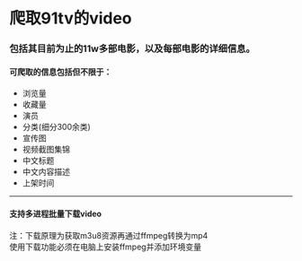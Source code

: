 # 爬取91tv的video
### 包括其目前为止的11w多部电影，以及每部电影的详细信息。

#### 可爬取的信息包括但不限于：
* 浏览量 <br>
* 收藏量<br>
* 演员<br>
* 分类(细分300余类)<br>
* 宣传图<br>
* 视频截图集锦<br>
* 中文标题<br>
* 中文内容描述<br>
* 上架时间<br>

----

#### 支持多进程批量下载video
注：下载原理为获取m3u8资源再通过ffmpeg转换为mp4 <br>
使用下载功能必须在电脑上安装ffmpeg并添加环境变量 <br>



